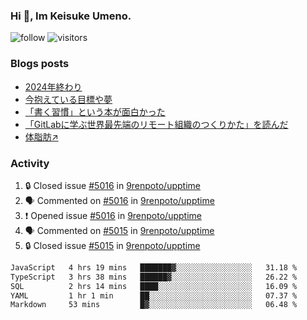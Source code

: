 ### Hi 👋, Im Keisuke Umeno.

<!--
**9renpoto/9renpoto** is a ✨ _special_ ✨ repository because its `README.md` (this file) appears on your GitHub profile.

Here are some ideas to get you started:

- 🔭 I’m currently working on ...
- 🌱 I’m currently learning ...
- 👯 I’m looking to collaborate on ...
- 🤔 I’m looking for help with ...
- 💬 Ask me about ...
- 📫 How to reach me: ...
- 😄 Pronouns: ...
- ⚡ Fun fact: ...
-->

![follow](https://img.shields.io/github/followers/9renpoto?label=Follow&style=social)
![visitors](https://komarev.com/ghpvc/?username=9renpoto&label=Profile%20views&color=0e75b6&style=flat)

### Blogs posts

<!-- BLOG-POST-LIST:START -->
- [2024年終わり](https://9renpoto.win/entry/2024/12/31/2024-end)
- [今抱えている目標や夢](https://9renpoto.win/entry/2024/12/02/objective)
- [「書く習慣」という本が面白かった](https://9renpoto.win/entry/2024/11/11/leave_a_feeling_sad)
- [「GitLabに学ぶ世界最先端のリモート組織のつくりかた」を読んだ](https://9renpoto.win/entry/2024/09/10/remote_organization)
- [体脂肪↗](https://9renpoto.win/entry/2024/08/12/gaining_fat)
<!-- BLOG-POST-LIST:END -->

### Activity

<!--START_SECTION:activity-->
1. 🔒 Closed issue [#5016](https://github.com/9renpoto/upptime/issues/5016) in [9renpoto/upptime](https://github.com/9renpoto/upptime)
2. 🗣 Commented on [#5016](https://github.com/9renpoto/upptime/issues/5016#issuecomment-2567171170) in [9renpoto/upptime](https://github.com/9renpoto/upptime)
3. ❗ Opened issue [#5016](https://github.com/9renpoto/upptime/issues/5016) in [9renpoto/upptime](https://github.com/9renpoto/upptime)
4. 🗣 Commented on [#5015](https://github.com/9renpoto/upptime/issues/5015#issuecomment-2567146823) in [9renpoto/upptime](https://github.com/9renpoto/upptime)
5. 🔒 Closed issue [#5015](https://github.com/9renpoto/upptime/issues/5015) in [9renpoto/upptime](https://github.com/9renpoto/upptime)
<!--END_SECTION:activity-->

<!--START_SECTION:waka-->

```txt
JavaScript   4 hrs 19 mins   ███████▓░░░░░░░░░░░░░░░░░   31.18 %
TypeScript   3 hrs 38 mins   ██████▓░░░░░░░░░░░░░░░░░░   26.22 %
SQL          2 hrs 14 mins   ████░░░░░░░░░░░░░░░░░░░░░   16.09 %
YAML         1 hr 1 min      ██░░░░░░░░░░░░░░░░░░░░░░░   07.37 %
Markdown     53 mins         █▓░░░░░░░░░░░░░░░░░░░░░░░   06.48 %
```

<!--END_SECTION:waka-->
